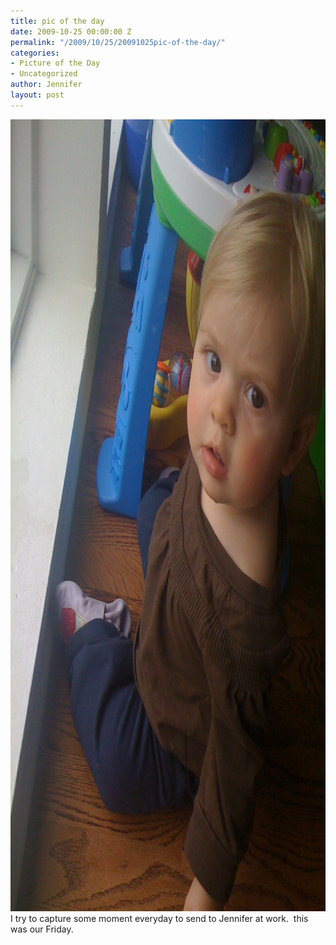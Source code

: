 ```yaml
---
title: pic of the day
date: 2009-10-25 00:00:00 Z
permalink: "/2009/10/25/20091025pic-of-the-day/"
categories:
- Picture of the Day
- Uncategorized
author: Jennifer
layout: post
---
```


<img title="pic_ofthe_day_01" height="1267" alt="pic_ofthe_day_01" width="950" class="alignleft size-full wp-image-518" src="/assets/images/pic-of-the-day/1256453033000-missing.jpg" />I try to capture some moment everyday to send to Jennifer at work.  this was our Friday.
